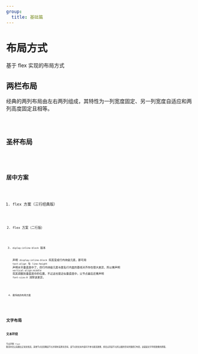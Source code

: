 ```yaml
---
group:
  title: 基础篇
---
```


# 布局方式

基于 flex 实现的布局方式

## 两栏布局

经典的两列布局由左右两列组成，其特性为一列宽度固定、另一列宽度自适应和两列高度固定且相等。

<code src="./two-columns-layout">

## 圣杯布局

<code src="./grail-layout">

## 居中方案

1. flex 方案（三行经典版）

   <code src="./center-layout/flex">

2. flex 方案（二行版）

   <code src="./center-layout/flex-2">

3. `diplay:inline-block` 版本

   声明 `display:inline-block` 将其变成行内块级元素，那可用 `text-align` 与 `line-height` 声明水平垂直居中了，但行内块级元素与匿名行内盒的基线对齐存在很大差异，所以需声明 `vertical-align:middle` 将其调整到垂直居中的位置，不过这也是近似垂直居中，父节点最后还需声明 `font-size:0` 消除该差异。

    <code src="./center-layout/inline-block">

4. 最传统的布局方案

   <code src="./center-layout/classic">

# 文字布局

## 文本环绕

节点声明 `float` 脱流时会让其跳出正常文档流，其他节点会忽略该节点并填补其原先空间。该节点的文本内容可不参与脱流效果，却会认同该节点所占据的空间并围绕它布局，这就是文字环绕效果的原理。

<code src="./text-layout">
